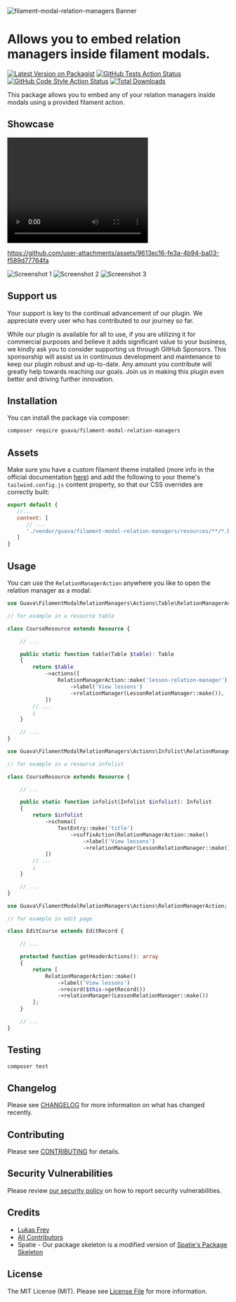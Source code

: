 ![filament-modal-relation-managers Banner](https://github.com/GuavaCZ/filament-modal-relation-managers/raw/main/docs/images/banner.jpg)


# Allows you to embed relation managers inside filament modals.

[![Latest Version on Packagist](https://img.shields.io/packagist/v/guava/filament-modal-relation-managers.svg?style=flat-square)](https://packagist.org/packages/guava/filament-modal-relation-managers)
[![GitHub Tests Action Status](https://img.shields.io/github/actions/workflow/status/guavaCZ/filament-modal-relation-managers/run-tests.yml?branch=main&label=tests&style=flat-square)](https://github.com/guavaCZ/filament-modal-relation-managers/actions?query=workflow%3Arun-tests+branch%3Amain)
[![GitHub Code Style Action Status](https://img.shields.io/github/actions/workflow/status/guavaCZ/filament-modal-relation-managers/fix-php-code-style-issues.yml?branch=main&label=code%20style&style=flat-square)](https://github.com/guavaCZ/filament-modal-relation-managers/actions?query=workflow%3A"Fix+PHP+code+style+issues"+branch%3Amain)
[![Total Downloads](https://img.shields.io/packagist/dt/guava/filament-modal-relation-managers.svg?style=flat-square)](https://packagist.org/packages/guava/filament-modal-relation-managers)

This package allows you to embed any of your relation managers inside modals using a provided filament action.

## Showcase

<video width="320" height="240" controls>
  <source src="https://github.com/GuavaCZ/filament-modal-relation-managers/raw/main/docs/images/demo_preview.mp4" type="video/mp4">
</video>

https://github.com/user-attachments/assets/9613ec16-fe3a-4b94-ba03-f589d77764fa

![Screenshot 1](https://github.com/GuavaCZ/filament-modal-relation-managers/raw/main/docs/images/screenshot_01.png)
![Screenshot 2](https://github.com/GuavaCZ/filament-modal-relation-managers/raw/main/docs/images/screenshot_02.png)
![Screenshot 3](https://github.com/GuavaCZ/filament-modal-relation-managers/raw/main/docs/images/screenshot_03.png)



## Support us

Your support is key to the continual advancement of our plugin. We appreciate every user who has contributed to our journey so far.

While our plugin is available for all to use, if you are utilizing it for commercial purposes and believe it adds significant value to your business, we kindly ask you to consider supporting us through GitHub Sponsors. This sponsorship will assist us in continuous development and maintenance to keep our plugin robust and up-to-date. Any amount you contribute will greatly help towards reaching our goals. Join us in making this plugin even better and driving further innovation.

## Installation

You can install the package via composer:

```bash
composer require guava/filament-modal-relation-managers
```

## Assets

Make sure you have a custom filament theme installed (more info in the official documentation [here](https://filamentphp.com/docs/3.x/panels/themes#creating-a-custom-theme)) and add the following to your theme's `tailwind.config.js` content property, so that our CSS overrides are correctly built:

```js
export default {
   //...
   content: [
      // ...
      './vendor/guava/filament-modal-relation-managers/resources/**/*.blade.php',
   ]
}
```

## Usage


You can use the `RelationManagerAction` anywhere you like to open the relation manager as a modal:

```php
use Guava\FilamentModalRelationManagers\Actions\Table\RelationManagerAction;

// for example in a resource table

class CourseResource extends Resource {

    // ...

    public static function table(Table $table): Table
    {
        return $table
            ->actions([
                RelationManagerAction::make('lesson-relation-manager')
                    ->label('View lessons')
                    ->relationManager(LessonRelationManager::make()),
            ])
        // ...
        ;
    }

    // ...
}
```

```php
use Guava\FilamentModalRelationManagers\Actions\Infolist\RelationManagerAction;

// for example in a resource infolist

class CourseResource extends Resource {

    // ...

    public static function infolist(Infolist $infolist): Infolist
    {
        return $infolist
            ->schema([
                TextEntry::make('title')
                    ->suffixAction(RelationManagerAction::make()
                        ->label('View lessons')
                        ->relationManager(LessonRelationManager::make()))
            ])
        // ...
        ;
    }

    // ...
}
```

```php
use Guava\FilamentModalRelationManagers\Actions\RelationManagerAction;

// for example in edit page

class EditCourse extends EditRecord {

    // ...

    protected function getHeaderActions(): array
    {
        return [
            RelationManagerAction::make()
                ->label('View lessons')
                ->record($this->getRecord())
                ->relationManager(LessonRelationManager::make())
        ];
    }

    // ...
}
```
## Testing

```bash
composer test
```

## Changelog

Please see [CHANGELOG](CHANGELOG.md) for more information on what has changed recently.

## Contributing

Please see [CONTRIBUTING](CONTRIBUTING.md) for details.

## Security Vulnerabilities

Please review [our security policy](../../security/policy) on how to report security vulnerabilities.

## Credits

- [Lukas Frey](https://github.com/GuavaCZ)
- [All Contributors](../../contributors)
- Spatie - Our package skeleton is a modified version of [Spatie's Package Skeleton](https://github.com/spatie/package-skeleton-laravel)

## License

The MIT License (MIT). Please see [License File](LICENSE.md) for more information.
